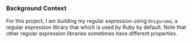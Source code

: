 ### Background Context
For this project, I am building my regular expression using `Oniguruma`, a regular expression library that which is used by Ruby by default. Note that other regular expression libraries sometimes have different properties.
